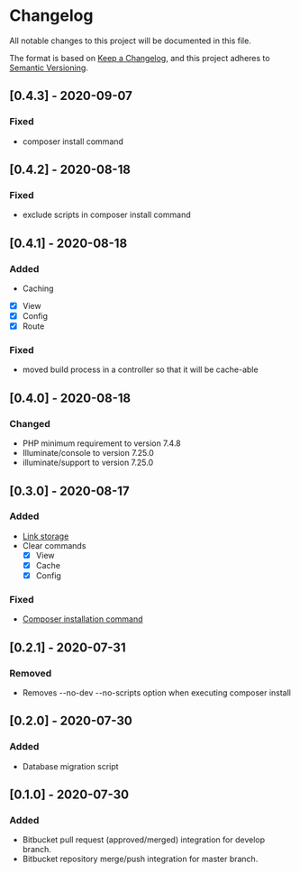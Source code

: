 # Changelog
All notable changes to this project will be documented in this file.

The format is based on [Keep a Changelog](https://keepachangelog.com/en/1.0.0/),
and this project adheres to [Semantic Versioning](https://semver.org/spec/v2.0.0.html).

## [0.4.3] - 2020-09-07
### Fixed
-  composer install command

## [0.4.2] - 2020-08-18
### Fixed
-  exclude scripts in composer install command

## [0.4.1] - 2020-08-18
### Added
- Caching 
 - [x] View
 - [x] Config
 - [x] Route
### Fixed
- moved build process in a controller so that it will be cache-able

## [0.4.0] - 2020-08-18
### Changed
- PHP minimum requirement to version 7.4.8
- Illuminate/console to version 7.25.0
- illuminate/support to version 7.25.0

## [0.3.0] - 2020-08-17
### Added
- [Link storage](https://github.com/alephitdev/bitbucket-webhook-package/issues/1)
- Clear commands
  - [x] View
  - [x] Cache
  - [x] Config 

### Fixed
- [Composer installation command](https://github.com/alephitdev/bitbucket-webhook-package/issues/2)


## [0.2.1] - 2020-07-31
### Removed
- Removes --no-dev --no-scripts option when executing composer install

## [0.2.0] - 2020-07-30
### Added
- Database migration script 

## [0.1.0] - 2020-07-30
### Added
- Bitbucket pull request (approved/merged) integration for develop branch.
- Bitbucket repository merge/push integration for master branch.